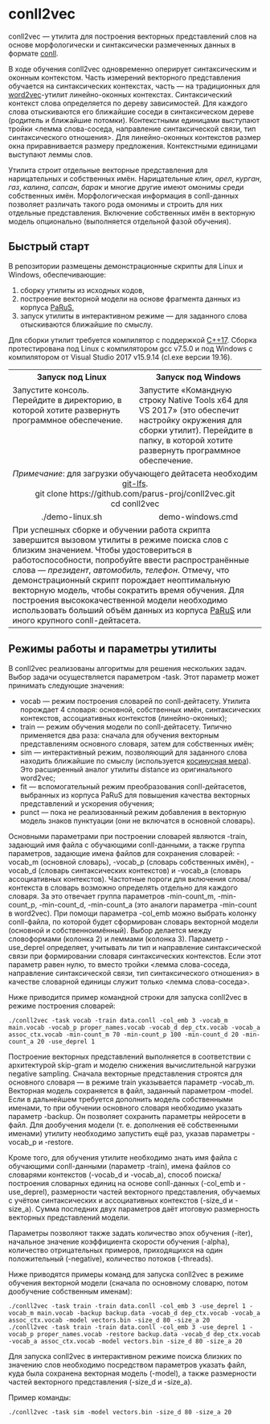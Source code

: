 # conll2vec
conll2vec — утилита для построения векторных представлений слов на основе морфологически и синтаксически размеченных данных в формате [conll](https://universaldependencies.org/format.html).

В ходе обучения conll2vec одновременно оперирует синтаксическим и оконным контекстом. Часть измерений векторного представления обучается на синтаксических контекстах, часть — на традиционных для [word2vec](https://ru.wikipedia.org/wiki/Word2vec)-утилит линейно-оконных контекстах. Синтаксический контекст слова определяется по дереву зависимостей. Для каждого слова отыскиваются его ближайшие соседи в синтаксическом дереве (родитель и ближайшие потомки). Контекстными единицами выступают тройки <лемма слова-соседа, направление синтаксической связи, тип синтаксического отношения>. Для линейно-оконных контекстов размер окна приравнивается размеру предложения. Контекстными единицами выступают леммы слов.

Утилита строит отдельные векторные представления для нарицательных и собственных имён. Нарицательные *клин*, *орел*, *курган*, *газ*, *калина*, *сапсан*, *барак* и многие другие имеют омонимы среди собственных имён. Морфологическая информация в conll-данных позволяет различать такого рода омонимы и строить для них отдельные представления. Включение собственных имён в векторную модель опционально (выполняется отдельной фазой обучения).

## Быстрый старт
В репозитории размещены демонстрационные скрипты для Linux и Windows, обеспечивающие:
1. сборку утилиты из исходных кодов, 
2. построение векторной модели на основе фрагмента данных из корпуса [PaRuS](https://parus-proj.github.io/PaRuS),
3. запуск утилиты в интерактивном режиме — для заданного слова отыскиваются ближайшие по смыслу.

Для сборки утилит требуется компилятор с поддержкой [C++17](https://ru.wikipedia.org/wiki/C%2B%2B17). Сборка протестирована под Linux с компилятором gcc v7.5.0 и под Windows с компилятором от Visual Studio 2017 v15.9.14 (cl.exe версии 19.16).

<table>
  <tr>
    <th width="50%">Запуск под Linux</th>
    <th>Запуск под Windows</th>
  </tr>
  <tr>
    <td valign="top">Запустите консоль. Перейдите в директорию, в которой хотите развернуть программное обеспечение.</td>
    <td>Запустите «Командную строку Native Tools x64 для VS 2017» (это обеспечит настройку окружения для сборки утилит). Перейдите в папку, в которой хотите развернуть программное обеспечение.</td>
  </tr>
  <tr>
    <td colspan="2" align="center">
      <em>Примечание</em>: для загрузки обучающего дейтасета необходим <a href="https://git-lfs.github.com/">git-lfs</a>.<br/>
      git clone https://github.com/parus-proj/conll2vec.git<br/>
      cd conll2vec
    </td>
  </tr>
  <tr>
    <td align="center">./demo-linux.sh</td>
    <td align="center">demo-windows.cmd</td>
  </tr>
  <tr>
    <td colspan="2">При успешных сборке и обучении работа скрипта завершится вызовом утилиты в режиме поиска слов с близким значением. Чтобы удостовериться в работоспособности, попробуйте ввести распространённые слова — <i>президент</i>, <i>автомобиль</i>, <i>телефон</i>. Отмечу, что демонстрационный скрипт порождает неоптимальную векторную модель, чтобы сократить время обучения. Для построения высококачественной модели необходимо использовать больший объём данных из корпуса <a href="https://parus-proj.github.io/PaRuS">PaRuS</a> или иного крупного conll-дейтасета.</td>
  </tr>
</table>

## Режимы работы и параметры утилиты

В conll2vec реализованы алгоритмы для решения нескольких задач. Выбор задачи осуществляется параметром -task. Этот параметр может принимать следующие значения:
* vocab — режим построения словарей по conll-дейтасету. Утилита порождает 4 словаря: основной, собственных имён, синтаксических контекстов, ассоциативных контекстов (линейно-оконных);
* train — режим обучения модели по conll-дейтасету. Типично применяется два раза: сначала для обучения векторным представлениям основного словаря, затем для собственных имён;
* sim — интерактивный режим, позволяющий для заданного слова находить ближайшие по смыслу (используется [косинусная мера](https://en.wikipedia.org/wiki/Cosine_similarity)). Это расширенный аналог утилиты distance из оригинального word2vec;
* fit — вспомогательный режим преобразования conll-дейтасетов, выбранных из корпуса PaRuS для повышения качества векторных представлений и ускорения обучения;
* punct — пока не реализованный режим добавления в векторную модель знаков пунктуации (они не включатся в основной словарь).

Основными параметрами при построении словарей являются -train, задающий имя файла с обучающими conll-данными, а также группа параметров, задающие имена файлов для сохранения словарей: -vocab_m (основной словарь), -vocab_p (словарь собственных имён), -vocab_d (словарь синтаксических контекстов) и -vocab_a (словарь ассоциативных контекстов). Частотные пороги для включения слова/контекста в словарь возможно определять отдельно для каждого словаря. За это отвечает группа параметров -min-count_m, -min-count_p, -min-count_d, -min-count_a (это аналоги параметра -min-count в word2vec). При помощи параметра -col_emb можно выбрать колонку conll-файла, по которой будет сформирован словарь векторной модели (основной и собственноимённый). Выбор делается между словоформами (колонка 2) и леммами (колонка 3). Параметр -use_deprel определяет, учитывать ли тип и направление синтаксической связи при формировании словаря синтаксических контекстов. Если этот параметр равен нулю, то  вместо тройки <лемма слова-соседа, направление синтаксической связи, тип синтаксического отношения> в качестве словарной единицы служит только <лемма слова-соседа>.

Ниже приводится пример командной строки для запуска conll2vec в режиме построения словарей:

```
./conll2vec -task vocab -train data.conll -col_emb 3 -vocab_m main.vocab -vocab_p proper_names.vocab -vocab_d dep_ctx.vocab -vocab_a assoc_ctx.vocab -min-count_m 70 -min-count_p 100 -min-count_d 20 -min-count_a 20 -use_deprel 1
```

Построение векторных представлений выполняется в соответствии с архитектурой skip-gram и моделю снижения вычислительной нагрузки negative sampling. Сначала векторные представления строятся для основного словаря — в режиме train указывается параметр -vocab_m. Векторная модель сохраняется в файл, заданный параметром -model. Если в дальнейшем требуется дополнить модель собственными именами, то при обучении основного словаря необходимо указать параметр -backup. Он позволяет сохранить параметры нейросети в файл. Для дообучения модели (т. е. дополнения её собственными именами) утилиту необходимо запустить ещё раз, указав параметры -vocab_p и -restore.

Кроме того, для обучения утилите необходимо знать имя файла с обучающими conll-данными (параметр -train), имена файлов со словарями контекстов (-vocab_d и -vocab_a), способ поиска/построения словарных единиц на основе conll-данных (-col_emb и -use_deprel), размерности частей векторного представления, обучаемых с учётом синтаксических и ассоциативных контекстов (-size_d и -size_a). Сумма последних двух параметров даёт итоговую размерность векторных представлений модели.

Параметры позволяют также задать количество эпох обучения (-iter), начальное значение коэффициента скорости обучения (-alpha), количество отрицательных примеров, приходящихся на один положительный (-negative), количество потоков (-threads).

Ниже приводятся примеры команд для запуска conll2vec в режиме обучения векторной модели (сначала по основному словарю, потом дообучение собственным именам):

```
./conll2vec -task train -train data.conll -col_emb 3 -use_deprel 1 -vocab_m main.vocab -backup backup.data -vocab_d dep_ctx.vocab -vocab_a assoc_ctx.vocab -model vectors.bin -size_d 80 -size_a 20
./conll2vec -task train -train data.conll -col_emb 3 -use_deprel 1 -vocab_p proper_names.vocab -restore backup.data -vocab_d dep_ctx.vocab -vocab_a assoc_ctx.vocab -model vectors.bin -size_d 80 -size_a 20
```
Для запуска conll2vec в интерактивном режиме поиска близких по значению слов необходимо посредством параметров указать файл, куда была сохранена векторная модель (-model), а также размерности частей векторного представления (-size_d и -size_a).

Пример команды:

```
./conll2vec -task sim -model vectors.bin -size_d 80 -size_a 20
```
